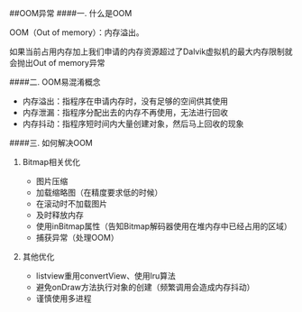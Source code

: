 ##OOM异常
####一. 什么是OOM

OOM（Out of memory）：内存溢出。

如果当前占用内存加上我们申请的内存资源超过了Dalvik虚拟机的最大内存限制就会抛出Out of memory异常

####二. OOM易混淆概念

- 内存溢出：指程序在申请内存时，没有足够的空间供其使用
- 内存泄漏：指程序分配出去的内存不再使用，无法进行回收
- 内存抖动：指程序短时间内大量创建对象，然后马上回收的现象

####三. 如何解决OOM

1. Bitmap相关优化

	- 图片压缩
	- 加载缩略图（在精度要求低的时候）
	- 在滚动时不加载图片
    - 及时释放内存
    - 使用inBitmap属性（告知Bitmap解码器使用在堆内存中已经占用的区域）
	- 捕获异常（处理OOM）
	
2. 其他优化

	- listview重用convertView、使用lru算法
	- 避免onDraw方法执行对象的创建（频繁调用会造成内存抖动）
	- 谨慎使用多进程